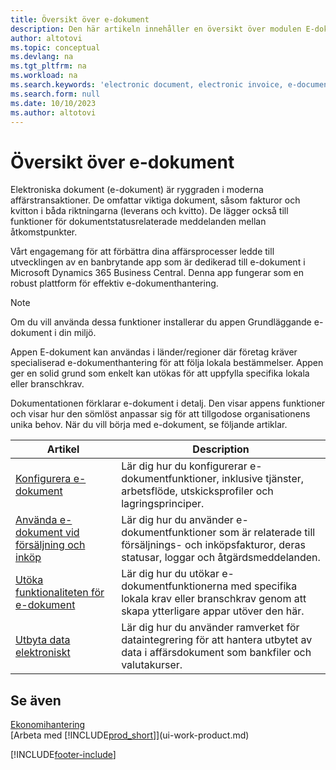 ```yaml
---
title: Översikt över e-dokument
description: Den här artikeln innehåller en översikt över modulen E-dokument.
author: altotovi
ms.topic: conceptual
ms.devlang: na
ms.tgt_pltfrm: na
ms.workload: na
ms.search.keywords: 'electronic document, electronic invoice, e-document, e-invoice'
ms.search.form: null
ms.date: 10/10/2023
ms.author: altotovi
---
```


# <a name="e-documents-overview"></a>Översikt över e-dokument

Elektroniska dokument (e-dokument) är ryggraden i moderna affärstransaktioner. De omfattar viktiga dokument, såsom fakturor och kvitton i båda riktningarna (leverans och kvitto). De lägger också till funktioner för dokumentstatusrelaterade meddelanden mellan åtkomstpunkter.

Vårt engagemang för att förbättra dina affärsprocesser ledde till utvecklingen av en banbrytande app som är dedikerad till e-dokument i Microsoft Dynamics 365 Business Central. Denna app fungerar som en robust plattform för effektiv e-dokumenthantering.

> [!NOTE]
> Om du vill använda dessa funktioner installerar du appen Grundläggande e-dokument i din miljö.

Appen E-dokument kan användas i länder/regioner där företag kräver specialiserad e-dokumenthantering för att följa lokala bestämmelser. Appen ger en solid grund som enkelt kan utökas för att uppfylla specifika lokala eller branschkrav.

Dokumentationen förklarar e-dokument i detalj. Den visar appens funktioner och visar hur den sömlöst anpassar sig för att tillgodose organisationens unika behov. När du vill börja med e-dokument, se följande artiklar.

| Artikel | Description | 
|---------|-------------|
| [Konfigurera e-dokument](finance-how-setup-edocuments.md) | Lär dig hur du konfigurerar e-dokumentfunktioner, inklusive tjänster, arbetsflöde, utskicksprofiler och lagringsprinciper. |
| [Använda e-dokument vid försäljning och inköp](finance-how-use-edocuments.md) | Lär dig hur du använder e-dokumentfunktioner som är relaterade till försäljnings- och inköpsfakturor, deras statusar, loggar och åtgärdsmeddelanden.| 
| [Utöka funktionaliteten för e-dokument](/dynamics365/business-central/dev-itpro/developer/devenv-extend-edocuments) | Lär dig hur du utökar e-dokumentfunktionerna med specifika lokala krav eller branschkrav genom att skapa ytterligare appar utöver den här. |
| [Utbyta data elektroniskt](across-data-exchange.md) | Lär dig hur du använder ramverket för dataintegrering för att hantera utbytet av data i affärsdokument som bankfiler och valutakurser. | 

## <a name="see-also"></a>Se även

[Ekonomihantering](finance.md)  
[Arbeta med [!INCLUDE[prod_short](includes/prod_short.md)]](ui-work-product.md)

[!INCLUDE[footer-include](includes/footer-banner.md)]
